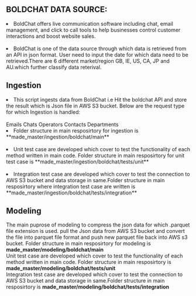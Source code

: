 ## BOLDCHAT DATA SOURCE:
<li>BoldChat offers live communication software including chat, email management, and click to call tools to help businesses control customer interactions and boost website sales.</li> <br />
<li>BoldChat is one of the data source through which data is retrieved from an API in json format. User need to input the date for which data need to be retrieved.There are 6 different market/region GB, IE, US, CA, JP and AU.which further classify data reterival.</li> 

## Ingestion
<li>This script ingests data from BoldChat i.e Hit the boldchat API and store the result which is Json file in AWS S3 bucket.
Below are the request type for which Ingestion is handled:</li> <br />
  Emails    Chats  Operators Contacts  Departments  <br />

<li>Folder structure in main resposirtory for ingestion is **made_master/ingestion/boldchat/main** </li><br />
<li> Unit test case are developed which cover to test the functionality of each method written in main code. Folder structure in main resposirtory for unit test case is **made_master/ingestion/boldchat/tests/unit** </li> <br />
<li> Integration test case are developed which cover to test the connection to AWS S3 bucket and data storage in same.Folder structure in main resposirtory where integration test case are written is **made_master/ingestion/boldchat/tests/integration**</li>

## Modeling
The main puprose of modeling to compress the json data for which .parquet file extension is used. 
pull the Json data from AWS S3 bucket and convert the file into parquet file format and push new parquet file back into AWS s3 bucket.
Folder structure in main resposirtory for modeling is **made_master/modeling/boldchat/main** <br />
Unit test case are developed which cover to test the functionality of each method written in main code. Folder structure in main resposirtory is **made_master/modeling/boldchat/tests/unit** <br />
Integration test case are developed which cover to test the connection to AWS S3 bucket and data storage in same.Folder structure in main resposirtory is **made_master/modeling/boldchat/tests/integration**

